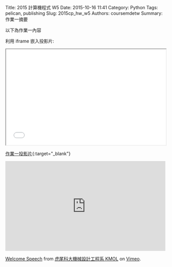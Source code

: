 Title: 2015 計算機程式 W5
Date: 2015-10-16 11:41
Category: Python
Tags: pelican, publishing
Slug: 2015cp_hw_w5
Authors: coursemdetw
Summary: 作業一摘要

以下為作業一內容

利用 iframe 嵌入投影片:

<iframe src="40423106_cp_w5_p.html" width="500" height="300"></iframe>

[作業一投影片](40423106_cp_w5_p.html){:target="_blank"}



<iframe src="https://player.vimeo.com/video/137724068" width="500" height="281" frameborder="0" webkitallowfullscreen mozallowfullscreen allowfullscreen></iframe> <p><a href="https://vimeo.com/137724068">Welcome Speech</a> from <a href="https://vimeo.com/user24079973">虎尾科大機械設計工程系 KMOL</a> on <a href="https://vimeo.com">Vimeo</a>.</p>
